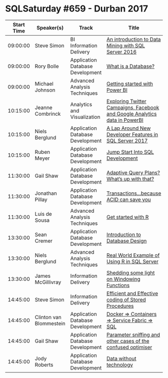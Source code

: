 # SQLSaturday #659 - Durban 2017
Start Time|Speaker(s)|Track|Title
---|---|---|---
09:00:00|Steve Simon|BI Information Delivery|[An introduction to Data Mining  with SQL Server 2016](64630.md)
09:00:00|Rory Bolle|Application  Database Development|[What is a Database?](66583.md)
09:00:00|Michael Johnson|Advanced Analysis Techniques|[Getting started with Power BI](67009.md)
10:15:00|Jeanne Combrinck|Analytics and Visualization|[Exploring Twitter Campaigns, Facebook and Google Analytics data in PowerBI](64896.md)
10:15:00|Niels Berglund|Application  Database Development|[A Lap Around New Developer Features in SQL Server 2017](66543.md)
10:15:00|Ruben Meyer|Application  Database Development|[Jump Start Into SQL Development](67841.md)
11:30:00|Gail Shaw|Application  Database Development|[Adaptive Query Plans? What’s up with that?](67152.md)
11:30:00|Jonathan Pillay|Application  Database Development|[Transactions...because ACID can save you](67777.md)
11:30:00|Luis de Sousa|Advanced Analysis Techniques|[Get started with R](69406.md)
13:30:00|Sean Cremer|Application  Database Development|[Introduction to Database Design](64766.md)
13:30:00|Niels Berglund|Advanced Analysis Techniques|[Real World Example of Using R in SQL Server](66542.md)
13:30:00|James McGillivray|Information Delivery|[Shedding some light on Windowing Functions](67358.md)
14:45:00|Steve Simon|Information Delivery|[Efficient and Effective coding of Stored Procedures](64627.md)
14:45:00|Clinton van Blommestein|Application  Database Development|[Docker => Containers => Service Fabric => SQL](64991.md)
14:45:00|Gail Shaw|Application  Database Development|[Parameter sniffing and other cases of the confused optimiser](67150.md)
14:45:00|Jody Roberts|Application  Database Development|[Data without technology](68447.md)
